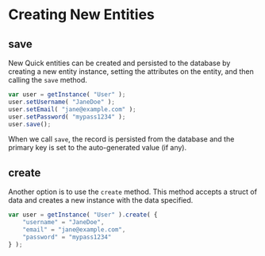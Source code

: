 # Creating New Entities

## save

New Quick entities can be created and persisted to the database by creating a
new entity instance, setting the attributes on the entity, and then calling the
`save` method.

```javascript
var user = getInstance( "User" );
user.setUsername( "JaneDoe" );
user.setEmail( "jane@example.com" );
user.setPassword( "mypass1234" );
user.save();
```

When we call `save`, the record is persisted from the database and the primary
key is set to the auto-generated value \(if any\).

## create

Another option is to use the `create` method. This method accepts a struct of
data and creates a new instance with the data specified.

```javascript
var user = getInstance( "User" ).create( {
    "username" = "JaneDoe",
    "email" = "jane@example.com",
    "password" = "mypass1234"
} );
```
